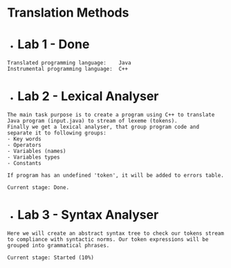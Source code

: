 
# Translation Methods

- # Lab 1 - Done
```
Translated programming language:    Java
Instrumental programming language:  C++
```
#
- # Lab 2 - Lexical Analyser

```
The main task purpose is to create a program using C++ to translate Java program (input.java) to stream of lexeme (tokens).
Finally we get a lexical analyser, that group program code and separate it to following groups:
- Key words
- Operators
- Variables (names)
- Variables types
- Constants

If program has an undefined 'token', it will be added to errors table.

Current stage: Done.
```
#
- # Lab 3 - Syntax Analyser

```
Here we will create an abstract syntax tree to check our tokens stream to compliance with syntactic norms. Our token expressions will be grouped into grammatical phrases.

Current stage: Started (10%)
```

